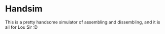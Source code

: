 # Handsim
This is a pretty handsome simulator of assembling and dissembling, and it is all for Lou Sir :D 

